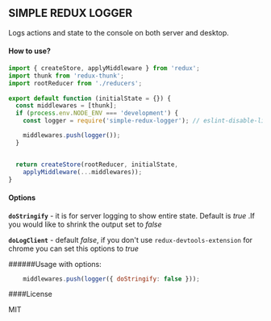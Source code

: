 ## SIMPLE REDUX LOGGER

Logs actions and state to the console on both server and desktop.

#### How to use?

```javascript
import { createStore, applyMiddleware } from 'redux';
import thunk from 'redux-thunk';
import rootReducer from './reducers';
 
export default function (initialState = {}) {
  const middlewares = [thunk];
  if (process.env.NODE_ENV === 'development') {
    const logger = require('simple-redux-logger'); // eslint-disable-line global-require

    middlewares.push(logger());
  }


  return createStore(rootReducer, initialState, 
    applyMiddleware(...middlewares));
}
```  

#### Options

  **`doStringify`** - it is for server logging to show entire state. Default is _true_ .If you would like to shrink the output set to _false_ 
  
  **`doLogClient`** - default _false_, if you don't use `redux-devtools-extension` for chrome you can set this options to _true_

######Usage with options:

```javascript
    middlewares.push(logger({ doStringify: false }));

```


####License

MIT